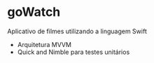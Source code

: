 # goWatch
Aplicativo de filmes utilizando a linguagem Swift
 - Arquitetura MVVM
 - Quick and Nimble para testes unitários
